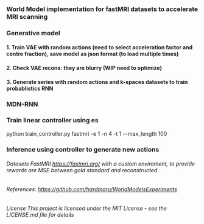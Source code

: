 ### World Model implementation for fastMRI datasets to accelerate MRI scanning 

###  Generative model
#### 1. Train VAE with random actions (need to select acceleration factor and centre fraction), save model as json format (to load multiple times) 
#### 2. Check VAE recons: they are blurry (WIP need to optimize)
#### 3. Generate series with random actions and k-spaces datasets to train probablistics RNN


### MDN-RNN 

####
####
####

### Train linear controller using es 
python train_controller.py fastmri -e 1 -n 4 -t 1 --max_length 100

### Inference using controller to generate new actions


###### Datasets FastMRI https://fastmri.org/ with a custom enviroment, to provide rewards are MSE between gold standard and reconstructed




###### References: https://github.com/hardmaru/WorldModelsExperiments

###### License This project is licensed under the MIT License - see the LICENSE.md file for details
